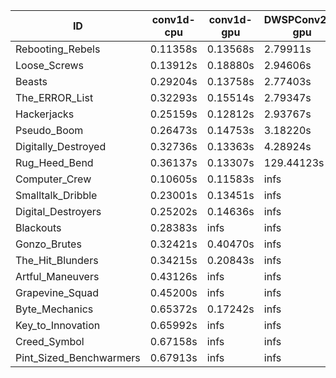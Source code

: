 |ID|conv1d-cpu|conv1d-gpu|DWSPConv2D-gpu|gemm-gpu|avg|
|-|-|-|-|-|-|
|Rebooting_Rebels|0.11358s|0.13568s|2.79911s|1.69591s|1.18607s|
|Loose_Screws|0.13912s|0.18880s|2.94606s|1.73947s|1.25336s|
|Beasts|0.29204s|0.13758s|2.77403s|1.85820s|1.26546s|
|The_ERROR_List|0.32293s|0.15514s|2.79347s|1.86327s|1.28370s|
|Hackerjacks|0.25159s|0.12812s|2.93767s|1.85834s|1.29393s|
|Pseudo_Boom|0.26473s|0.14753s|3.18220s|1.88888s|1.37083s|
|Digitally_Destroyed|0.32736s|0.13363s|4.28924s|2.39371s|1.78598s|
|Rug_Heed_Bend|0.36137s|0.13307s|129.44123s|4.37797s|33.57841s|
|Computer_Crew|0.10605s|0.11583s|infs|4.34651s|infs|
|Smalltalk_Dribble|0.23001s|0.13451s|infs|1.86276s|infs|
|Digital_Destroyers|0.25202s|0.14636s|infs|1.91696s|infs|
|Blackouts|0.28383s|infs|infs|1.69521s|infs|
|Gonzo_Brutes|0.32421s|0.40470s|infs|4.35440s|infs|
|The_Hit_Blunders|0.34215s|0.20843s|infs|1.86786s|infs|
|Artful_Maneuvers|0.43126s|infs|infs|4.40352s|infs|
|Grapevine_Squad|0.45200s|infs|infs|4.43174s|infs|
|Byte_Mechanics|0.65372s|0.17242s|infs|4.35549s|infs|
|Key_to_Innovation|0.65992s|infs|infs|4.39089s|infs|
|Creed_Symbol|0.67158s|infs|infs|4.40734s|infs|
|Pint_Sized_Benchwarmers|0.67913s|infs|infs|4.40643s|infs|
